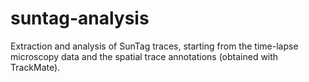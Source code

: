 # suntag-analysis
Extraction and analysis of SunTag traces, starting from the time-lapse microscopy data and the spatial trace annotations (obtained with TrackMate).
